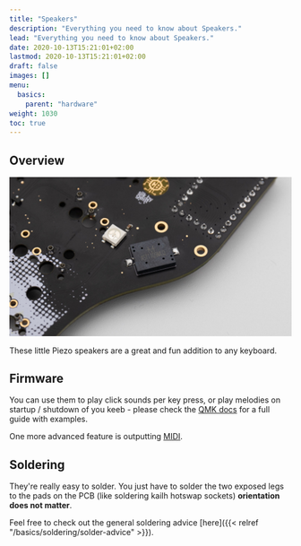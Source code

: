 ```yaml
---
title: "Speakers"
description: "Everything you need to know about Speakers."
lead: "Everything you need to know about Speakers."
date: 2020-10-13T15:21:01+02:00
lastmod: 2020-10-13T15:21:01+02:00
draft: false
images: []
menu:
  basics:
    parent: "hardware"
weight: 1030
toc: true
---
```


## Overview

![speaker](speaker.jpg)

These little Piezo speakers are a great and fun addition to any keyboard.

## Firmware

You can use them to play click sounds per key press, or play melodies on startup / shutdown of you keeb - please check the [QMK docs](https://github.com/qmk/qmk_firmware/blob/master/docs/feature_audio.md) for a full guide with examples.

One more advanced feature is outputting [MIDI](https://github.com/qmk/qmk_firmware/blob/master/docs/feature_midi.md).

## Soldering

They're really easy to solder. You just have to solder the two exposed legs to the pads on the PCB (like soldering kailh hotswap sockets) **orientation does not matter**.

Feel free to check out the general soldering advice [here]({{< relref "/basics/soldering/solder-advice" >}}).
